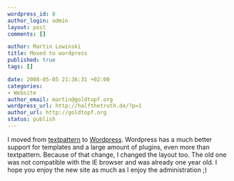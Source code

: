 ```yaml
--- 
wordpress_id: 8
author_login: admin
layout: post
comments: []

author: Martin Lowinski
title: Moved to wordpress
published: true
tags: []

date: 2008-05-05 21:36:31 +02:00
categories: 
- Website
author_email: martin@goldtopf.org
wordpress_url: http://halfthetruth.de/?p=1
author_url: http://goldtopf.org
status: publish
---
```

I moved from <a href="http://textpattern.org">textpattern</a> to <a href="http://wordpress.org">Wordpress</a>. Wordpress has a much better support for templates and a large amount of plugins, even more than textpattern. Because of that change, I changed the layout too. The old one was not compatible with the IE browser and was already one year old. I hope you enjoy the new site as much as I enjoy the administration ;)
